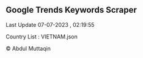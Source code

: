 

## Google Trends Keywords Scraper 
 
Last Update 07-07-2023 , 02:19:55

Country List :
VIETNAM.json



© Abdul Muttaqin 
